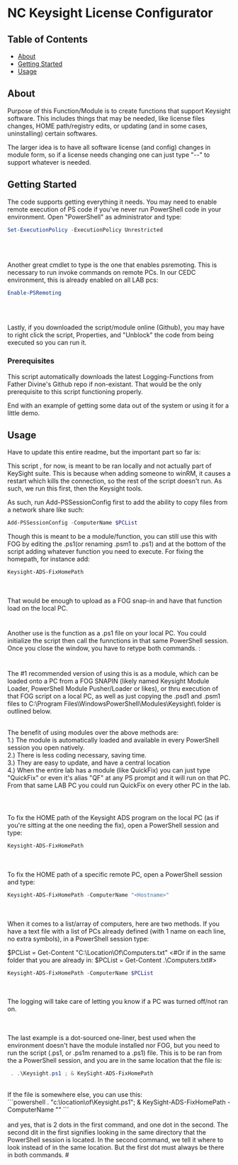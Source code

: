 # NC Keysight License Configurator

## Table of Contents

- [About](#about)
- [Getting Started](#getting_started)
- [Usage](#usage)

## About <a name = "about"></a>

Purpose of this Function/Module is to create functions that support Keysight software. This includes things that may be needed, like license files changes, HOME path/registry edits, or updating (and in some cases, uninstalling) certain softwares. 


The larger idea is to have all software license (and config) changes in module form, so if a license needs changing one can just type "<SoftwareCompany>-<SoftwareName>-<Function>" to support whatever is needed.


## Getting Started <a name = "getting_started"></a>

The code supports getting everything it needs. You may need to enable remote execution of PS code if you've never run PowerShell code in your environment. Open "PowerShell" as administrator and type:<br>

```powershell
Set-ExecutionPolicy -ExecutionPolicy Unrestricted
```
<br><br>

Another great cmdlet to type is the one that enables psremoting. This is necessary to run invoke commands on remote PCs. In our CEDC environment, this is already enabled on all LAB pcs: <br>

```powershell
Enable-PSRemoting
```
<br><br>

Lastly, if you downloaded the script/module online (Github), you may have to right click the script, Properties, and "Unblock" the code from being executed so you can run it.

### Prerequisites

This script automatically downloads the latest Logging-Functions from Father Divine's Github repo if non-existant. That would be the only prerequisite to this script functioning properly.


End with an example of getting some data out of the system or using it for a little demo.

## Usage <a name = "usage"></a>

Have to update this entire readme, but the important part so far is:

  This script , for now, is meant to be ran locally and not actually part of KeySight suite.
  This is because when adding someone to winRM, it causes a restart which kills the connection, 
  so the rest of the script doesn't run. As such, we run this first, then the Keysight tools.

  As such, run Add-PSSessionConfig first to add the ability to copy files from a network share like such:

  ```powershell
  Add-PSSessionConfig -ComputerName $PCList
  ```


Though this is meant to be a module/function, you can still use this with FOG by editing the .ps1(or renaming .psm1 to .ps1) and at the bottom of the script adding whatever function you need to execute. For fixing the homepath, for instance add:<br>

```powershell
Keysight-ADS-FixHomePath
```
<br><br>
That would be enough to upload as a FOG snap-in and have that function load on the local PC.

#

Another use is the function as a .ps1 file on your local PC. You could initialize the script then call the funnctions in that same PowerShell session. Once you close the window, you have to retype both commands. :

#

The #1 recommended version of using this is as a module, which can be loaded onto a PC from a  FOG SNAPIN (likely named Keysight Module Loader, PowerShell Module Pusher/Loader or likes), or thru execution of that FOG script on a local PC, as well as just copying the .psd1 and .psm1 files to C:\Program Files\WindowsPowerShell\Modules\Keysight\ folder is outlined below.<br><br>

The benefit of using modules over the above methods are:<br>
1.) The module is automatically loaded and available in every PowerShell session you open natively.<br>
2.) There is less coding necessary, saving time.<br>
3.) They are easy to update, and have a central location<br>
4.) When the entire lab has a module (like QuickFix) you can just type "QuickFix" or even it's alias "QF" at any PS prompt and it will run on that PC. From that same LAB PC you could run QuickFix on every other PC in the lab.<br><br>
#
To fix the HOME path of the Keysight ADS program on the local PC (as if you're sitting at the one needing the fix), open a PowerShell session and type:<br>

```powershell
Keysight-ADS-FixHomePath 
```
<br><br>
To fix the HOME path of a specific remote PC, open a PowerShell session and type:<br>

```powershell
Keysight-ADS-FixHomePath -ComputerName "<Hostname>"
```
<br><br>
When it comes to a list/array of computers, here are two methods. If you have a text file with a list of PCs already defined (with 1 name on each line, no extra symbols), in a PowerShell session type:<br>

$PCList = Get-Content "C:\Location\Of\Computers.txt"
<#Or if in the same folder that you are already in: $PCList = Get-Content .\Computers.txt#>
<br>
```powershell
Keysight-ADS-FixHomePath -ComputerName $PCList
```
<br><br>
The logging will take care of letting you know if a PC was turned off/not ran on.

<br><br>
  The last example is a dot-sourced one-liner, best used when the environment doesn't have the module installed nor FOG, but you need to run the script (.ps1, or .ps1m renamed to a .ps1) file. This is to be ran from the a PowerShell session, and you are in the same location that the file is:<br>

```powershell
 . .\Keysight.ps1 ; & KeySight-ADS-FixHomePath
```
<br>
If the file is somewhere else, you can use this:<br>
```powershell
. "c:\location\of\Keysight.ps1"; & KeySight-ADS-FixHomePath -ComputerName "<hostname>"
```
<br><br>
and yes, that is 2 dots in the first command, and one dot in the second. The second dit in the first signifies looking in the same directory that the PowerShell session is located. In the second command, we tell it where to look instead of in the same location. But the first dot must always be there in both commands.
#